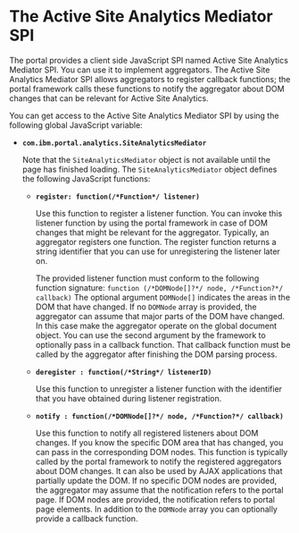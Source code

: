 # The Active Site Analytics Mediator SPI

The portal provides a client side JavaScript SPI named Active Site Analytics Mediator SPI. You can use it to implement aggregators. The Active Site Analytics Mediator SPI allows aggregators to register callback functions; the portal framework calls these functions to notify the aggregator about DOM changes that can be relevant for Active Site Analytics.

You can get access to the Active Site Analytics Mediator SPI by using the following global JavaScript variable:

-   **`com.ibm.portal.analytics.SiteAnalyticsMediator`**

    Note that the `SiteAnalyticsMediator` object is not available until the page has finished loading. The `SiteAnalyticsMediator` object defines the following JavaScript functions:

    -   **`register: function(/*Function*/ listener)`**

        Use this function to register a listener function. You can invoke this listener function by using the portal framework in case of DOM changes that might be relevant for the aggregator. Typically, an aggregator registers one function. The register function returns a string identifier that you can use for unregistering the listener later on.

        The provided listener function must conform to the following function signature: `function (/*DOMNode[]?*/ node, /*Function?*/ callback)` The optional argument `DOMNode[]` indicates the areas in the DOM that have changed. If no `DOMNode` array is provided, the aggregator can assume that major parts of the DOM have changed. In this case make the aggregator operate on the global document object. You can use the second argument by the framework to optionally pass in a callback function. That callback function must be called by the aggregator after finishing the DOM parsing process.

    -   **`deregister : function(/*String*/ listenerID)`**

        Use this function to unregister a listener function with the identifier that you have obtained during listener registration.

    -   **`notify : function(/*DOMNode[]?*/ node, /*Function?*/ callback)`**

        Use this function to notify all registered listeners about DOM changes. If you know the specific DOM area that has changed, you can pass in the corresponding DOM nodes. This function is typically called by the portal framework to notify the registered aggregators about DOM changes. It can also be used by AJAX applications that partially update the DOM. If no specific DOM nodes are provided, the aggregator may assume that the notification refers to the portal page. If DOM nodes are provided, the notification refers to portal page elements. In addition to the `DOMNode` array you can optionally provide a callback function.




